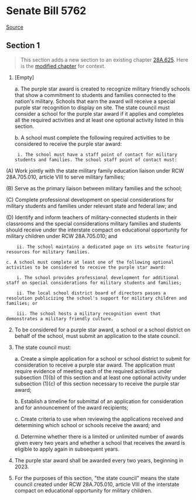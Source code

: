 # Senate Bill 5762

[Source](http://lawfilesext.leg.wa.gov/biennium/2021-22/Xml/Bills/Senate%20Bills/5762.xml)
## Section 1
> This section adds a new section to an existing chapter [28A.625](/rcw/28A_common_school_provisions/28A.625_awards.md). Here is the [modified chapter](rcw/28A_common_school_provisions/28A.625_awards.md) for context.

1. [Empty]

    a. The purple star award is created to recognize military friendly schools that show a commitment to students and families connected to the nation's military. Schools that earn the award will receive a special purple star recognition to display on site. The state council must consider a school for the purple star award if it applies and completes all the required activities and at least one optional activity listed in this section.

    b. A school must complete the following required activities to be considered to receive the purple star award:

        i. The school must have a staff point of contact for military students and families. The school staff point of contact must:

(A) Work jointly with the state military family education liaison under RCW 28A.705.010, article VIII to serve military families;

(B) Serve as the primary liaison between military families and the school;

(C) Complete professional development on special considerations for military students and families under relevant state and federal law; and

(D) Identify and inform teachers of military-connected students in their classrooms and the special considerations military families and students should receive under the interstate compact on educational opportunity for military children under RCW 28A.705.010; and

        ii. The school maintains a dedicated page on its website featuring resources for military families.

    c. A school must complete at least one of the following optional activities to be considered to receive the purple star award:

        i. The school provides professional development for additional staff on special considerations for military students and families;

        ii. The local school district board of directors passes a resolution publicizing the school's support for military children and families; or

        iii. The school hosts a military recognition event that demonstrates a military friendly culture.

2. To be considered for a purple star award, a school or a school district on behalf of the school, must submit an application to the state council.

3. The state council must:

    a. Create a simple application for a school or school district to submit for consideration to receive a purple star award. The application must require evidence of meeting each of the required activities under subsection (1)(b) of this section and at least one optional activity under subsection (1)(c) of this section necessary to receive the purple star award;

    b. Establish a timeline for submittal of an application for consideration and for announcement of the award recipients;

    c. Create criteria to use when reviewing the applications received and determining which school or schools receive the award; and

    d. Determine whether there is a limited or unlimited number of awards given every two years and whether a school that receives the award is eligible to apply again in subsequent years.

4. The purple star award shall be awarded every two years, beginning in 2023.

5. For the purposes of this section, "the state council" means the state council created under RCW 28A.705.010, article VIII of the interstate compact on educational opportunity for military children.

